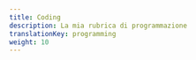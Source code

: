 ```yaml
---
title: Coding
description: La mia rubrica di programmazione
translationKey: programming
weight: 10
---
```

